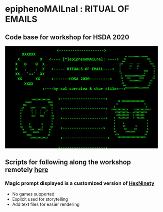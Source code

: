# epiphenoMAILnal : RITUAL OF EMAILS

## Code base for workshop for HSDA 2020


![epiphenoMAILnal](/epiphenonoMAILnal-01.jpeg)


## Scripts for following along the workshop remotely [here](https://solsarratea.github.io/epiphenoMAILnal/)


### Magic prompt displayed is a customized version of [HexNinety](https://github.com/HexNinety/HexNinety.github.io)
  - No games supported
  - Explicit used for storytelling
  - Add text files for easier rendering
